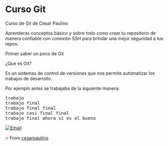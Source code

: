# Curso Git

Curso de Git de Cesar Paulino

Aprenderas conceptos básico y sobre todo como crear tu repositorio de manera confiable con conexión SSH para brindar una mejor seguridad a tus repos.

Primer saber un poco de Git 

¿Que es Git?

Es un sistemas de control de versiones que nos permite automatizar los trabajos de desarrollo.

Por ejemplo antes se trabajaba de la siguiente manera:

<samp>trabajo<br>
trabajo final<br>
trabajo final final<br> 
trabajo casi final final<br> 
trabajo final ahora si es el bueno<br>
<samp>

<a href="mailto:cesar_paulino@icloud.com" target="_blank"><img src="https://img.shields.io/badge/-Gmail-c14438?style=flat-square&logo=Gmail&logoColor=white" alt="Email"></a>

⭐️ From [cesarpaulino](https://github.com/cesarpaulino)